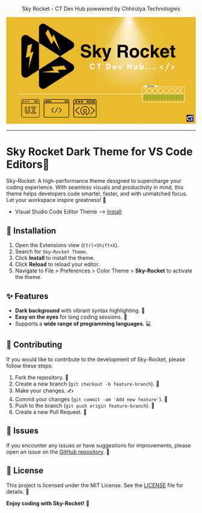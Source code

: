 <div align="center">
<p>Sky Rocket - CT Dev Hub powwered by Chhirolya Technologies</p>
<img src="SkyRocket.gif" alt="Sky Rocket - CT Dev Hub">

</div>

---

# Sky Rocket Dark Theme for VS Code Editors🚀

Sky-Rocket: A high-performance theme designed to supercharge your coding experience. With seamless visuals and productivity in mind, this theme helps developers code smarter, faster, and with unmatched focus. Let your workspace inspire greatness! 🌌

- Visual Studio Code Editor Theme --> [Install](https://marketplace.visualstudio.com/items?itemName=SkyRocket.sky-rocket)

## 🌟 Installation

1. Open the Extensions view (`Ctrl+Shift+X`).
2. Search for `Sky-Rocket Theme`.
3. Click **Install** to install the theme.
4. Click **Reload** to reload your editor.
5. Navigate to File > Preferences > Color Theme > **Sky-Rocket** to activate the theme.

## ✨ Features

- **Dark background** with vibrant syntax highlighting. 🎨
- **Easy on the eyes** for long coding sessions. 👀
- Supports a **wide range of programming languages**. 💻

## 🤝 Contributing

If you would like to contribute to the development of Sky-Rocket, please follow these steps:

1. Fork the repository. 🍴
2. Create a new branch (`git checkout -b feature-branch`). 🌿
3. Make your changes. ✍️
4. Commit your changes (`git commit -am 'Add new feature'`). 💾
5. Push to the branch (`git push origin feature-branch`). 🚀
6. Create a new Pull Request. 🔄

## 🐞 Issues

If you encounter any issues or have suggestions for improvements, please open an issue on the [GitHub repository](https://github.com/your-repo/sky-rocket-theme/issues). 📝

## 📜 License

This project is licensed under the MIT License. See the [LICENSE](LICENSE) file for details. 📄

**Enjoy coding with Sky-Rocket!** 🎉

